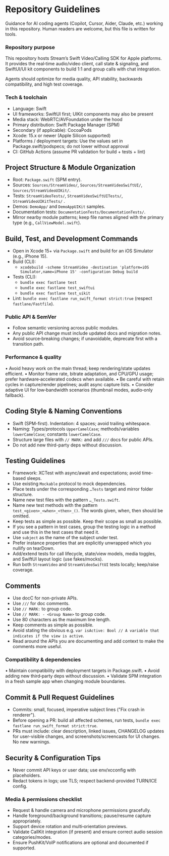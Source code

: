 # Repository Guidelines

Guidance for AI coding agents (Copilot, Cursor, Aider, Claude, etc.) working in this repository. Human readers are welcome, but this file is written for tools.

### Repository purpose

This repository hosts Stream’s Swift Video/Calling SDK for Apple platforms. It provides the real‑time audio/video client, call state & signaling, and SwiftUI/UI kit components to build 1:1 and group calls with chat integration.

Agents should optimize for media quality, API stability, backwards compatibility, and high test coverage.

### Tech & toolchain
- Language: Swift
- UI frameworks: SwiftUI first; UIKit components may also be present
- Media stack: WebRTC/AVFoundation under the hood
- Primary distribution: Swift Package Manager (SPM)
- Secondary (if applicable): CocoaPods
- Xcode: 15.x or newer (Apple Silicon supported)
- Platforms / deployment targets: Use the values set in Package.swift/podspecs; do not lower without approval
- CI: GitHub Actions (assume PR validation for build + tests + lint)

## Project Structure & Module Organization
- Root: `Package.swift` (SPM entry).
- Sources: `Sources/StreamVideo/`, `Sources/StreamVideoSwiftUI/`, `Sources/StreamVideoUIKit/`.
- Tests: `StreamVideoTests/`, `StreamVideoSwiftUITests/`, `StreamVideoUIKitTests/` .
- Demos: `DemoApp/` and `DemoAppUIKit` samples.
- Documentation tests: `DocumentationTests/DocumentationTests/`.
- Mirror nearby module patterns; keep file names aligned with the primary type (e.g., `CallViewModel.swift`).

## Build, Test, and Development Commands
- Open in Xcode 15+ via `Package.swift` and build for an iOS Simulator (e.g., iPhone 15).
- Build (CLI):
  - `xcodebuild -scheme StreamVideo -destination 'platform=iOS Simulator,name=iPhone 15' -configuration Debug build`
- Tests (CLI):
  - `bundle exec fastlane test`
  - `bundle exec fastlane test_swiftui`
  - `bundle exec fastlane test_uikit`
- Lint: `bundle exec fastlane run_swift_format strict:true` (respect `fastlane/Fastfile`).

### Public API & SemVer
- Follow semantic versioning across public modules.
- Any public API change must include updated docs and migration notes.
- Avoid source‑breaking changes; if unavoidable, deprecate first with a transition path.

### Performance & quality
  • Avoid heavy work on the main thread; keep rendering/state updates efficient.
  • Monitor frame rate, bitrate adaptation, and CPU/GPU usage; prefer hardware‑accelerated codecs when available.
  • Be careful with retain cycles in capture/render pipelines; audit async capture lists.
  • Consider adaptive UI for low‑bandwidth scenarios (thumbnail modes, audio‑only fallback).

## Coding Style & Naming Conventions
- Swift (SPM-first). Indentation: 4 spaces; avoid trailing whitespace.
- Naming: Types/protocols `UpperCamelCase`; methods/variables `lowerCamelCase`; constants `lowerCamelCase`.
- Structure large files with `// MARK:` and add `///` docs for public APIs.
- Do not add new third-party deps without discussion.

## Testing Guidelines
- Framework: XCTest with async/await and expectations; avoid time-based sleeps.
- Use existing `Mockable` protocol to mock dependencies.
- Place tests under the corresponding `…Tests` target and mirror folder structure.
- Name new test files with the pattern `…_Tests.swift`.
- Name new test methods with the pattern `test_<given>_<when>_<then>_()`. The words given, when, then should be omitted.
- Keep tests as simple as possible. Keep their scope as small as possible.
- If you see a pattern in test cases, group the testing logic in a method and use this in the test cases that need it.
- Use `subject` as the name of the subject under test.
- Prefer instance properties that are explicitly unwrapped which you nullify on tearDown. 
- Add/extend tests for call lifecycle, state/view models, media toggles, and SwiftUI layout logic (use fakes/mocks).
- Run both `StreamVideo` and `StreamVideoSwiftUI` tests locally; keep/raise coverage.

## Comments
- Use docC for non-private APIs.
- Use `///` for doc comments.
- Use `// MARK:` to group code.
- Use `// MARK: - <Group Name>` to group code.
- Use 80 characters as the maximum line length.
- Keep comments as simple as possible.
- Avoid stating the obvious e.g. `var isActive: Bool // A variable that indicates if the view is active`.
- Read around the APIs you are documenting and add context to make the comments more useful.

### Compatibility & dependencies
  • Maintain compatibility with deployment targets in Package.swift.
  • Avoid adding new third‑party deps without discussion.
  • Validate SPM integration in a fresh sample app when changing module boundaries.

## Commit & Pull Request Guidelines
- Commits: small, focused, imperative subject lines ("Fix crash in renderer").
- Before opening a PR: build all affected schemes, run tests, `bundle exec fastlane run_swift_format strict:true`.
- PRs must include: clear description, linked issues, CHANGELOG updates for user-visible changes, and screenshots/screencasts for UI changes. No new warnings.

## Security & Configuration Tips
- Never commit API keys or user data; use env/xcconfig with placeholders.
- Redact tokens in logs; use TLS; respect backend-provided TURN/ICE config.

### Media & permissions checklist
- Request & handle camera and microphone permissions gracefully.
- Handle foreground/background transitions; pause/resume capture appropriately.
- Support device rotation and multi‑orientation previews.
- Validate CallKit integration (if present) and ensure correct audio session categories/modes.
- Ensure PushKit/VoIP notifications are optional and documented if supported.